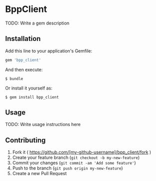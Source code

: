 # BppClient

TODO: Write a gem description

## Installation

Add this line to your application's Gemfile:

```ruby
gem 'bpp_client'
```

And then execute:

    $ bundle

Or install it yourself as:

    $ gem install bpp_client

## Usage

TODO: Write usage instructions here

## Contributing

1. Fork it ( https://github.com/[my-github-username]/bpp_client/fork )
2. Create your feature branch (`git checkout -b my-new-feature`)
3. Commit your changes (`git commit -am 'Add some feature'`)
4. Push to the branch (`git push origin my-new-feature`)
5. Create a new Pull Request
